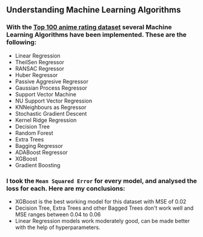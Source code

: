 ## Understanding Machine Learning Algorithms
### With the [Top 100 anime rating dataset](https://github.com/apeksha235/data_science/blob/main/Week_5/final_anime_dataset.csv) several Machine Learning Algorithms have been implemented. These are the following: 
- Linear Regression 
- TheilSen Regressor 
- RANSAC Regressor
- Huber Regressor
- Passive Aggresive Regressor
- Gaussian Process Regressor
- Support Vector Machine
- NU Support Vector Regression 
- KNNeighbours as Regressor
- Stochastic Gradient Descent
- Kernel Ridge Regression 
- Decision Tree
- Random Forest
- Extra Trees
- Bagging Regressor
- ADABoost Regressor
- XGBoost 
- Gradient Boosting

### I took the ```Mean Squared Error``` for every model, and analysed the loss for each. Here are my conclusions: 
- XGBoost is the best working model for this dataset with MSE of 0.02
- Decision Tree, Extra Trees and other Bagged Trees don't work well and MSE ranges between 0.04 to 0.06
- Linear Regression models work moderately good, can be made better with the help of hyperparameters. 
